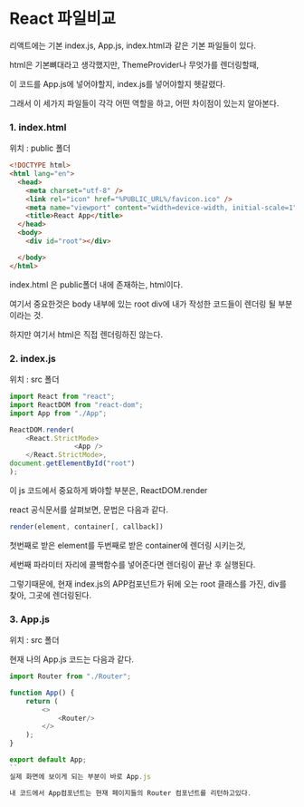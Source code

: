 # React 파일비교
리액트에는 기본 index.js, App.js, index.html과 같은 기본 파일들이 있다.

html은 기본뼈대라고 생각했지만, ThemeProvider나 무엇가를 렌더링할때,

이 코드를 App.js에 넣어야할지, index.js를 넣어야할지 헷갈렸다.

그래서 이 세가지 파일들이 각각 어떤 역할을 하고, 어떤 차이점이 있는지 알아본다.

### 1. index.html
위치 : public 폴더

```html
<!DOCTYPE html>
<html lang="en">
  <head>
    <meta charset="utf-8" />
    <link rel="icon" href="%PUBLIC_URL%/favicon.ico" />
    <meta name="viewport" content="width=device-width, initial-scale=1" />
    <title>React App</title>
  </head>
  <body>
    <div id="root"></div>

  </body>
</html>

```

index.html 은 public폴더 내에 존재하는, html이다.

여기서 중요한것은 body 내부에 있는 root div에 내가 작성한 코드들이 렌더링 될 부분이라는 것.

하지만 여기서 html은 직접 렌더링하진 않는다.

### 2. index.js
위치 : src 폴더

```js
import React from "react";
import ReactDOM from "react-dom";
import App from "./App";

ReactDOM.render(
    <React.StrictMode>
                <App />
    </React.StrictMode>,
document.getElementById("root")
);
```
이 js 코드에서 중요하게 봐야할 부분은,  ReactDOM.render

react 공식문서를 살펴보면, 문법은 다음과 같다.

```js
render(element, container[, callback])
```

첫번째로 받은 element를 두번째로 받은 container에 렌더링 시키는것, 

세번째 파라미터 자리에 콜백함수를 넣어준다면 렌더링이 끝난 후 실행된다.

그렇기때문에, 현재 index.js의 APP컴포넌트가 뒤에 오는 root 클래스를 가진, div를 찾아, 그곳에 렌더링된다.



### 3. App.js
위치 : src 폴더

현재 나의 App.js 코드는 다음과 같다.

```js
import Router from "./Router";

function App() {
    return (
        <>
            <Router/>
        </>
    );
}

export default App;
``
실제 화면에 보이게 되는 부분이 바로 App.js

내 코드에서 App컴포넌트는 현재 페이지들의 Router 컴포넌트를 리턴하고있다.

